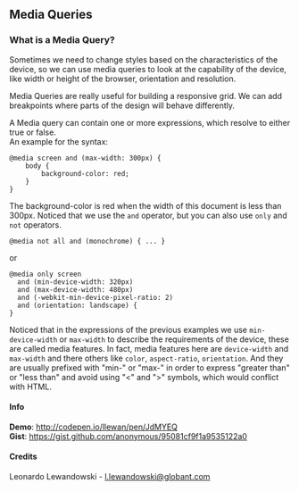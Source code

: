 ## Media Queries
 
### What is a Media Query?
Sometimes we need to change styles based on the characteristics of the device, so we can use media queries to look at the capability of the device, like width or height of the browser, orientation and resolution.

Media Queries are really useful for building a responsive grid. We can add breakpoints where parts of the design will behave differently.
  
A Media query can contain one or more expressions, which resolve to either true or false.  
An example for the syntax:

```
@media screen and (max-width: 300px) {
    body {
        background-color: red;
    }
}
```

The background-color is red when the width of this document is less than 300px.
Noticed that we use the `and` operator, but you can also use `only` and `not` operators.
  
```
@media not all and (monochrome) { ... } 
```

or
 
```
@media only screen 
  and (min-device-width: 320px) 
  and (max-device-width: 480px)
  and (-webkit-min-device-pixel-ratio: 2)
  and (orientation: landscape) {
} 
```

Noticed that in the expressions of the previous examples we use `min-device-width` or `max-width` to describe the requirements of the device, these are called media features.
In fact, media features here are `device-width` and `max-width` and there others like `color`, `aspect-ratio`, `orientation`. And they are usually prefixed with "min-" or "max-" in order to express "greater than" or "less than" and avoid using "<" and ">" symbols, which would conflict with HTML.

#### Info
__Demo__: http://codepen.io/llewan/pen/JdMYEQ  
__Gist__: https://gist.github.com/anonymous/95081cf9f1a9535122a0


#### Credits

Leonardo Lewandowski - l.lewandowski@globant.com
